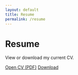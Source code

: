 ```yaml
---
layout: default
title: Resume
permalink: /resume
---
```


# Resume
<p class="muted">View or download my current CV.</p>

<p>
  <a class="btn primary" href="{{ '/assets/resume/Resume_MD_Saidul_Islam.pdf' | relative_url }}" target="_blank" rel="noopener">Open CV (PDF)</a>
  <a class="btn" href="{{ '/assets/resume/Resume_MD_Saidul_Islam.pdf' | relative_url }}" download>Download</a>
</p>
